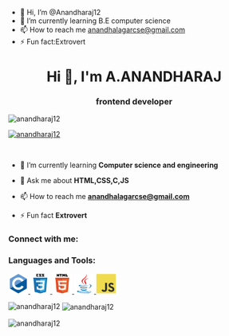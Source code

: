 - 👋 Hi, I’m @Anandharaj12
- 🌱 I’m currently learning B.E computer science
- 📫 How to reach me anandhalagarcse@gmail.com
- ⚡ Fun fact:Extrovert


<h1 align="center">Hi 👋, I'm A.ANANDHARAJ</h1>
<h3 align="center">frontend developer</h3>

<p align="left"> <img src="https://komarev.com/ghpvc/?username=anandharaj12&label=Profile%20views&color=0e75b6&style=flat" alt="anandharaj12" /> </p>

<p align="left"> <a href="https://github.com/ryo-ma/github-profile-trophy"><img src="https://github-profile-trophy.vercel.app/?username=anandharaj12" alt="anandharaj12" /></a> </p>

<p align="left"> <a href="https://twitter.com/" target="blank"><img src="https://img.shields.io/twitter/follow/?logo=twitter&style=for-the-badge" alt="" /></a> </p>

- 🌱 I’m currently learning **Computer science and engineering**

- 💬 Ask me about **HTML,CSS,C,JS**

- 📫 How to reach me **anandhalagarcse@gmail.com**

- ⚡ Fun fact **Extrovert**

<h3 align="left">Connect with me:</h3>
<p align="left">
</p>

<h3 align="left">Languages and Tools:</h3>
<p align="left"> <a href="https://www.cprogramming.com/" target="_blank" rel="noreferrer"> <img src="https://raw.githubusercontent.com/devicons/devicon/master/icons/c/c-original.svg" alt="c" width="40" height="40"/> </a> <a href="https://www.w3schools.com/css/" target="_blank" rel="noreferrer"> <img src="https://raw.githubusercontent.com/devicons/devicon/master/icons/css3/css3-original-wordmark.svg" alt="css3" width="40" height="40"/> </a> <a href="https://www.w3.org/html/" target="_blank" rel="noreferrer"> <img src="https://raw.githubusercontent.com/devicons/devicon/master/icons/html5/html5-original-wordmark.svg" alt="html5" width="40" height="40"/> </a> <a href="https://www.java.com" target="_blank" rel="noreferrer"> <img src="https://raw.githubusercontent.com/devicons/devicon/master/icons/java/java-original.svg" alt="java" width="40" height="40"/> </a> <a href="https://developer.mozilla.org/en-US/docs/Web/JavaScript" target="_blank" rel="noreferrer"> <img src="https://raw.githubusercontent.com/devicons/devicon/master/icons/javascript/javascript-original.svg" alt="javascript" width="40" height="40"/> </a> </p>

<p><img align="left" src="https://github-readme-stats.vercel.app/api/top-langs?username=anandharaj12&show_icons=true&locale=en&layout=compact" alt="anandharaj12" /></p>

<p>&nbsp;<img align="center" src="https://github-readme-stats.vercel.app/api?username=anandharaj12&show_icons=true&locale=en" alt="anandharaj12" /></p>

<p><img align="center" src="https://github-readme-streak-stats.herokuapp.com/?user=anandharaj12&" alt="anandharaj12" /></p>


